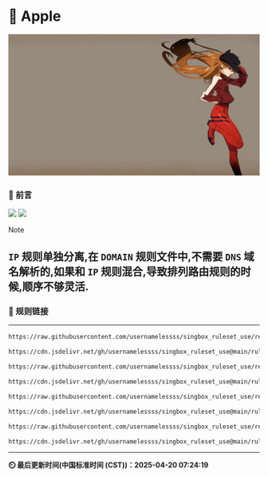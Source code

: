 
# 🧸 Apple
![](https://raw.githubusercontent.com/usernamelessss/picture-bed/main/images/202504042256831.jpg)
### 📣 前言
![](https://shields.io/badge/-移除重复规则-ff69b4) ![](https://shields.io/badge/-IP&nbsp;规则单独存放不与&nbsp;DOMAIN&nbsp;等混合-green)
> [!NOTE]
**`IP` 规则单独分离,在 `DOMAIN` 规则文件中,不需要 `DNS` 域名解析的,如果和 `IP` 规则混合,导致排列路由规则的时候,顺序不够灵活.**
---

###  🔗 规则链接
---

```url
https://raw.githubusercontent.com/usernamelessss/singbox_ruleset_use/refs/heads/main/rule/Apple/Apple_IP.json
```

```url
https://cdn.jsdelivr.net/gh/usernamelessss/singbox_ruleset_use@main/rule/Apple/Apple_IP.json
```

```url
https://raw.githubusercontent.com/usernamelessss/singbox_ruleset_use/refs/heads/main/rule/Apple/Apple_IP.srs
```

```url
https://cdn.jsdelivr.net/gh/usernamelessss/singbox_ruleset_use@main/rule/Apple/Apple_IP.srs
```

```url
https://raw.githubusercontent.com/usernamelessss/singbox_ruleset_use/refs/heads/main/rule/Apple/Apple_No_IP.json
```

```url
https://cdn.jsdelivr.net/gh/usernamelessss/singbox_ruleset_use@main/rule/Apple/Apple_No_IP.json
```

```url
https://raw.githubusercontent.com/usernamelessss/singbox_ruleset_use/refs/heads/main/rule/Apple/Apple_No_IP.srs
```

```url
https://cdn.jsdelivr.net/gh/usernamelessss/singbox_ruleset_use@main/rule/Apple/Apple_No_IP.srs
```

---
**⏲️ 最后更新时间(中国标准时间 (CST))：2025-04-20 07:24:19**